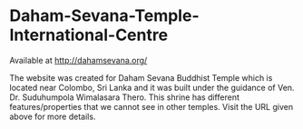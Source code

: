 # Daham-Sevana-Temple-International-Centre
Available at http://dahamsevana.org/

The website was created for Daham Sevana Buddhist Temple which is located near Colombo, Sri Lanka and it was built under the guidance of Ven. Dr. Suduhumpola Wimalasara Thero.  This shrine has different features/properties that we cannot see in other temples. Visit the URL given above for more details.


